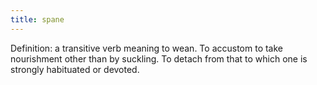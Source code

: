 ```yaml
---
title: spane
---
```

Definition: a transitive verb meaning to wean. To accustom to take nourishment other than by suckling. To detach from that to which one is strongly habituated or devoted. 
